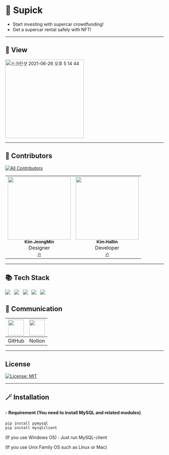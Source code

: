 # 🌟 Supick
* Start investing with supercar crowdfunding!
* Get a supercar rental safely with NFT!
---

## 🔮 View
<img width="250" alt="스크린샷 2021-06-26 오후 5 14 44" src="">

---


## 💫 Contributors
[![All Contributors](https://img.shields.io/badge/all_contributors-2-orange.svg?style=flat-square)](#contributors-)
<table>
  <tr>
    <td align="center"><a href="https://github.com/JMsuper"><img src="https://avatars.githubusercontent.com/u/81851584?v=4?s=200" width="200px;" alt=""/><br /><sub><b>Kim JeongMin</b></sub></a><br />Designer<br/><a href="https://github.com/https-github-com-Juneks/SuperCarNFT/commits?author=JMsuper" title="Documentation">🔥</a></td>
    <td align="center"><a href="https://github.com/rineeee"><img src="https://avatars.githubusercontent.com/u/39653584?v=4?s=200" width="200px;" alt=""/><br /><sub><b>Kim HaRin</b></sub></a><br />Developer<br /><a href="https://github.com/https-github-com-Juneks/SuperCarNFT/commits?author=rineeee" title="Documentation">🔥</a></td>
</table>


---


## 📚 Tech Stack
![](https://img.shields.io/badge/django-3.2.2-green)&nbsp;&nbsp;
![](https://img.shields.io/badge/HTML-5.3-orange)&nbsp;&nbsp;
![](https://img.shields.io/badge/CSS-blue)&nbsp;&nbsp;
![](https://img.shields.io/badge/JS-ES6-yellow)&nbsp;&nbsp;
![](https://img.shields.io/badge/MySQL-8.0.23-blue)&nbsp;&nbsp;




## 🌈 Communication

|<img width= 50 src="https://i.imgur.com/Ap8neHw.png">| <img width= 50 src="https://i.imgur.com/jrN40gS.jpg">    |
| :---------------------------------------------------: | :---------------------------------------------------: |
|                        GitHub                     |                        Notion                         |


---

## License
[![License: MIT](https://img.shields.io/badge/License-MIT-skyblue.svg)](https://opensource.org/licenses/MIT)

---

## 🪄 Installation
#### - Requirement (You need to install MySQL and related modules)
```sh
pip install pymysql
pip install mysqlclient
```

(If you use Windows OS)
: Just run MySQL-client

(If you use Unix Family OS such as Linux or Mac)

